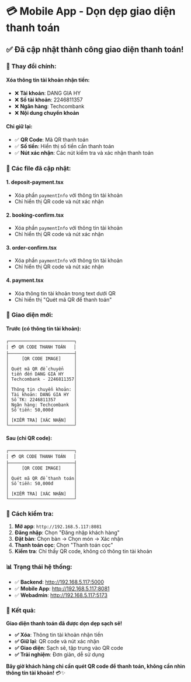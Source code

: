 # 💳 Mobile App - Dọn dẹp giao diện thanh toán

## ✅ **Đã cập nhật thành công giao diện thanh toán!**

### 🎯 **Thay đổi chính:**

#### **Xóa thông tin tài khoản nhận tiền:**
- ❌ **Tài khoản**: DANG GIA HY
- ❌ **Số tài khoản**: 2246811357  
- ❌ **Ngân hàng**: Techcombank
- ❌ **Nội dung chuyển khoản**

#### **Chỉ giữ lại:**
- ✅ **QR Code**: Mã QR thanh toán
- ✅ **Số tiền**: Hiển thị số tiền cần thanh toán
- ✅ **Nút xác nhận**: Các nút kiểm tra và xác nhận thanh toán

### 📱 **Các file đã cập nhật:**

#### **1. deposit-payment.tsx**
- Xóa phần `paymentInfo` với thông tin tài khoản
- Chỉ hiển thị QR code và nút xác nhận

#### **2. booking-confirm.tsx**  
- Xóa phần `paymentInfo` với thông tin tài khoản
- Chỉ hiển thị QR code và nút xác nhận

#### **3. order-confirm.tsx**
- Xóa phần `paymentInfo` với thông tin tài khoản
- Chỉ hiển thị QR code và nút xác nhận

#### **4. payment.tsx**
- Xóa thông tin tài khoản trong text dưới QR
- Chỉ hiển thị "Quét mã QR để thanh toán"

### 🎨 **Giao diện mới:**

#### **Trước (có thông tin tài khoản):**
```
┌─────────────────────────┐
│ 💳 QR CODE THANH TOÁN   │
├─────────────────────────┤
│     [QR CODE IMAGE]     │
│                         │
│ Quét mã QR để chuyển    │
│ tiền đến DANG GIA HY    │
│ Techcombank - 2246811357│
│                         │
│ Thông tin chuyển khoản: │
│ Tài khoản: DANG GIA HY  │
│ Số TK: 2246811357       │
│ Ngân hàng: Techcombank  │
│ Số tiền: 50,000đ        │
│                         │
│ [KIỂM TRA] [XÁC NHẬN]   │
└─────────────────────────┘
```

#### **Sau (chỉ QR code):**
```
┌─────────────────────────┐
│ 💳 QR CODE THANH TOÁN   │
├─────────────────────────┤
│     [QR CODE IMAGE]     │
│                         │
│ Quét mã QR để thanh toán│
│ Số tiền: 50,000đ        │
│                         │
│ [KIỂM TRA] [XÁC NHẬN]   │
└─────────────────────────┘
```

### 🚀 **Cách kiểm tra:**

1. **Mở app**: `http://192.168.5.117:8081`
2. **Đăng nhập**: Chọn "Đăng nhập khách hàng"
3. **Đặt bàn**: Chọn bàn → Chọn món → Xác nhận
4. **Thanh toán cọc**: Chọn "Thanh toán cọc"
5. **Kiểm tra**: Chỉ thấy QR code, không có thông tin tài khoản

### 📊 **Trạng thái hệ thống:**

- ✅ **Backend**: http://192.168.5.117:5000
- ✅ **Mobile App**: http://192.168.5.117:8081
- ✅ **Webadmin**: http://192.168.5.117:5173

### 🎉 **Kết quả:**

**Giao diện thanh toán đã được dọn dẹp sạch sẽ!**

- **✅ Xóa**: Thông tin tài khoản nhận tiền
- **✅ Giữ lại**: QR code và nút xác nhận
- **✅ Giao diện**: Sạch sẽ, tập trung vào QR code
- **✅ Trải nghiệm**: Đơn giản, dễ sử dụng

**Bây giờ khách hàng chỉ cần quét QR code để thanh toán, không cần nhìn thông tin tài khoản!** 💳✨
